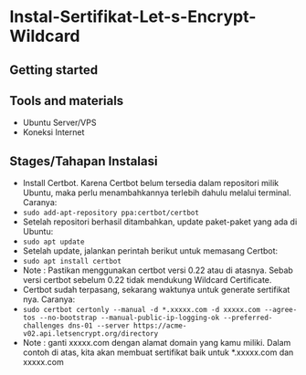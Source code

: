 ﻿# Instal-Sertifikat-Let-s-Encrypt-Wildcard
## Getting started

## Tools and materials
- Ubuntu Server/VPS
- Koneksi Internet

## Stages/Tahapan Instalasi
-  Install Certbot. Karena Certbot belum tersedia dalam repositori milik Ubuntu, maka perlu menambahkannya terlebih dahulu melalui terminal. Caranya:
-  `sudo add-apt-repository ppa:certbot/certbot`
-  Setelah repositori berhasil ditambahkan, update paket-paket yang ada di Ubuntu:
-  `sudo apt update`
-  Setelah update, jalankan perintah berikut untuk memasang Certbot:
-  `sudo apt install certbot`
-   Note : Pastikan menggunakan certbot versi 0.22 atau di atasnya. Sebab versi certbot sebelum 0.22 tidak mendukung Wildcard Certificate.  
-  Certbot sudah terpasang, sekarang waktunya untuk generate sertifikat nya. Caranya:
-  `sudo certbot certonly --manual -d *.xxxxx.com -d xxxxx.com --agree-tos --no-bootstrap --manual-public-ip-logging-ok --preferred-challenges dns-01 --server https://acme-v02.api.letsencrypt.org/directory`
-   Note : ganti xxxxx.com dengan alamat domain yang kamu miliki. Dalam contoh di atas, kita akan membuat sertifikat baik untuk *.xxxxx.com dan xxxxx.com
